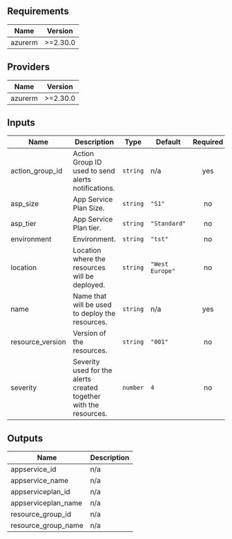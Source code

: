 ## Requirements

| Name | Version |
|------|---------|
| azurerm | >=2.30.0 |

## Providers

| Name | Version |
|------|---------|
| azurerm | >=2.30.0 |

## Inputs

| Name | Description | Type | Default | Required |
|------|-------------|------|---------|:--------:|
| action\_group\_id | Action Group ID used to send alerts notifications. | `string` | n/a | yes |
| asp\_size | App Service Plan Size. | `string` | `"S1"` | no |
| asp\_tier | App Service Plan tier. | `string` | `"Standard"` | no |
| environment | Environment. | `string` | `"tst"` | no |
| location | Location where the resources will be deployed. | `string` | `"West Europe"` | no |
| name | Name that will be used to deploy the resources. | `string` | n/a | yes |
| resource\_version | Version of the resources. | `string` | `"001"` | no |
| severity | Severity used for the alerts created together with the resources. | `number` | `4` | no |

## Outputs

| Name | Description |
|------|-------------|
| appservice\_id | n/a |
| appservice\_name | n/a |
| appserviceplan\_id | n/a |
| appserviceplan\_name | n/a |
| resource\_group\_id | n/a |
| resource\_group\_name | n/a |


